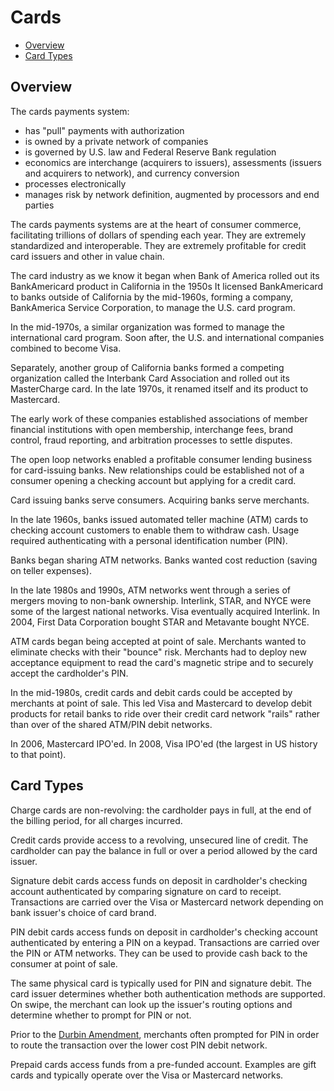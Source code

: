 # Cards

* [Overview](#overview)
* [Card Types](#card-types)

## Overview

The cards payments system:

* has "pull" payments with authorization
* is owned by a private network of companies
* is governed by U.S. law and Federal Reserve Bank regulation
* economics are interchange (acquirers to issuers),
  assessments (issuers and acquirers to network),
  and currency conversion
* processes electronically
* manages risk by network definition, augmented by processors and end parties

The cards payments systems are at the heart of consumer commerce,
facilitating trillions of dollars of spending each year.
They are extremely standardized and interoperable.
They are extremely profitable for credit card issuers and other in value chain.

The card industry as we know it began when Bank of America
rolled out its BankAmericard product in California in the 1950s
It licensed BankAmericard to banks outside of California by the mid-1960s,
forming a company, BankAmerica Service Corporation,
to manage the U.S. card program.

In the mid-1970s,
a similar organization was formed to manage the international card program.
Soon after, the U.S. and international companies combined to become Visa.

Separately, another group of California banks formed a competing organization
called the Interbank Card Association and rolled out its MasterCharge card.
In the late 1970s, it renamed itself and its product to Mastercard.

The early work of these companies established
associations of member financial institutions with open membership,
interchange fees,
brand control,
fraud reporting,
and arbitration processes to settle disputes.

The open loop networks enabled a profitable consumer lending business
for card-issuing banks. New relationships could be established not of
a consumer opening a checking account but applying for a credit card.

Card issuing banks serve consumers.
Acquiring banks serve merchants.

In the late 1960s, banks issued automated teller machine (ATM) cards
to checking account customers to enable them to withdraw cash.
Usage required authenticating with a personal identification number (PIN).

Banks began sharing ATM networks.
Banks wanted cost reduction (saving on teller expenses).

In the late 1980s and 1990s,
ATM networks went through a series of mergers moving to non-bank ownership.
Interlink, STAR, and NYCE were some of the largest national networks.
Visa eventually acquired Interlink.
In 2004, First Data Corporation bought STAR and
Metavante bought NYCE.

ATM cards began being accepted at point of sale.
Merchants wanted to eliminate checks with their "bounce" risk.
Merchants had to deploy new acceptance equipment to read
the card's magnetic stripe and to securely accept the cardholder's PIN.

In the mid-1980s, credit cards and debit cards could be accepted by merchants
at point of sale. This led Visa and Mastercard to develop debit products
for retail banks to ride over their credit card network "rails" rather
than over of the shared ATM/PIN debit networks.

In 2006, Mastercard IPO'ed.
In 2008, Visa IPO'ed (the largest in US history to that point).

## Card Types

Charge cards are non-revolving: the cardholder pays in full,
at the end of the billing period, for all charges incurred.

Credit cards provide access to a revolving, unsecured line of credit.
The cardholder can pay the balance in full
or over a period allowed by the card issuer.

Signature debit cards access funds on deposit in cardholder's checking account
authenticated by comparing signature on card to receipt.
Transactions are carried over the Visa or Mastercard network
depending on bank issuer's choice of card brand.

PIN debit cards access funds on deposit in cardholder's checking account
authenticated by entering a PIN on a keypad.
Transactions are carried over the PIN or ATM networks.
They can be used to provide cash back to the consumer at point of sale.

The same physical card is typically used for PIN and signature debit.
The card issuer determines whether both authentication methods are supported.
On swipe, the merchant can look up the issuer's routing options
and determine whether to prompt for PIN or not.

Prior to the [Durbin Amendment](https://en.wikipedia.org/wiki/Durbin_amendment),
merchants often prompted for PIN
in order to route the transaction over the lower cost PIN debit network.

Prepaid cards access funds from a pre-funded account. Examples are gift cards
and typically operate over the Visa or Mastercard networks.

